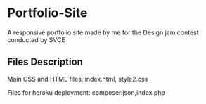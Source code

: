 # Portfolio-Site
A responsive portfolio site made by me for the Design jam contest conducted by SVCE

Files Description
---------------------------
Main CSS and HTML files: index.html, style2.css

Files for heroku deployment: composer.json,index.php
